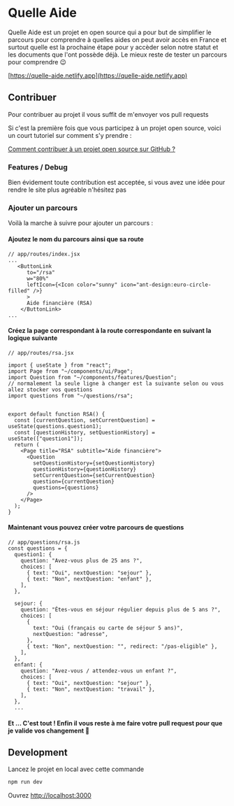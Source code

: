 # Quelle Aide

Quelle Aide est un projet en open source qui a pour but de simplifier le parcours pour comprendre à quelles aides on peut avoir accès en France et surtout quelle est la prochaine étape pour y accèder selon notre statut et les documents que l'ont possède déjà.
Le mieux reste de tester un parcours pour comprendre 😉

[https://quelle-aide.netlify.app](https://quelle-aide.netlify.app)

## Contribuer

Pour contribuer au projet il vous suffit de m'envoyer vos pull requests

Si c'est la première fois que vous participez à un projet open source, voici un court tutoriel sur comment s'y prendre :

[Comment contribuer à un projet open source sur GitHub ?](https://www.blog.cozy-codeur.fr/comment-contribuer-%C3%A0-un-projet-open-source-sur-github)

### Features / Debug

Bien évidement toute contribution est acceptée, si vous avez une idée pour rendre le site plus agréable n'hésitez pas

### Ajouter un parcours

Voilà la marche à suivre pour ajouter un parcours :

#### Ajoutez le nom du parcours ainsi que sa route

```
// app/routes/index.jsx
...
   <ButtonLink
      to="/rsa"
      w="80%"
      leftIcon={<Icon color="sunny" icon="ant-design:euro-circle-filled" />}
      >
      Aide financière (RSA)
    </ButtonLink>
...
```

#### Créez la page correspondant à la route correspondante en suivant la logique suivante

```
// app/routes/rsa.jsx

import { useState } from "react";
import Page from "~/components/ui/Page";
import Question from "~/components/features/Question";
// normalement la seule ligne à changer est la suivante selon ou vous allez stocker vos questions
import questions from "~/questions/rsa";


export default function RSA() {
  const [currentQuestion, setCurrentQuestion] = useState(questions.question1);
  const [questionHistory, setQuestionHistory] = useState(["question1"]);
  return (
    <Page title="RSA" subtitle="Aide financière">
      <Question
        setQuestionHistory={setQuestionHistory}
        questionHistory={questionHistory}
        setCurrentQuestion={setCurrentQuestion}
        question={currentQuestion}
        questions={questions}
      />
    </Page>
  );
}
```

#### Maintenant vous pouvez créer votre parcours de questions

```
// app/questions/rsa.js
const questions = {
  question1: {
    question: "Avez-vous plus de 25 ans ?",
    choices: [
      { text: "Oui", nextQuestion: "sejour" },
      { text: "Non", nextQuestion: "enfant" },
    ],
  },

  sejour: {
    question: "Êtes-vous en séjour régulier depuis plus de 5 ans ?",
    choices: [
      {
        text: "Oui (français ou carte de séjour 5 ans)",
        nextQuestion: "adresse",
      },
      { text: "Non", nextQuestion: "", redirect: "/pas-eligible" },
    ],
  },
  enfant: {
    question: "Avez-vous / attendez-vous un enfant ?",
    choices: [
      { text: "Oui", nextQuestion: "sejour" },
      { text: "Non", nextQuestion: "travail" },
    ],
  },
  ...
  ```
  
#### Et ... C'est tout ! Enfin il vous reste à me faire votre pull request pour que je valide vos changement 🙂

## Development

Lancez le projet en local avec cette commande

```sh
npm run dev
```

Ouvrez [http://localhost:3000](http://localhost:3000)
